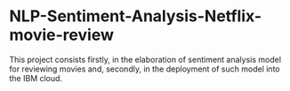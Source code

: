 # NLP-Sentiment-Analysis-Netflix-movie-review

This project consists firstly, in the elaboration of sentiment analysis model for reviewing movies and, secondly, in the deployment of such
model into the IBM cloud.
